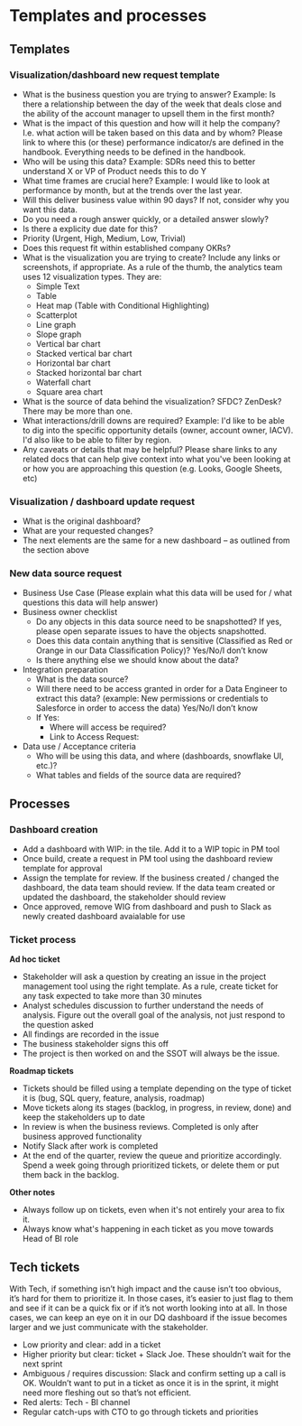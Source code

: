 # Templates and processes 

## Templates
### Visualization/dashboard new request template
- What is the business question you are trying to answer? Example: Is there a relationship between the day of the week that deals close and the ability of the account manager to upsell them in the first month?
- What is the impact of this question and how will it help the company? I.e. what action will be taken based on this data and by whom? Please link to where this (or these) performance indicator/s are defined in the handbook. Everything needs to be defined in the handbook.
- Who will be using this data? Example: SDRs need this to better understand X or VP of Product needs this to do Y
- What time frames are crucial here? Example: I would like to look at performance by month, but at the trends over the last year.
- Will this deliver business value within 90 days? If not, consider why you want this data.
- Do you need a rough answer quickly, or a detailed answer slowly?
- Is there a explicity due date for this?
- Priority (Urgent, High, Medium, Low, Trivial)
- Does this request fit within established company OKRs?
- What is the visualization you are trying to create? Include any links or screenshots, if appropriate. As a rule of the thumb, the analytics team uses 12 visualization types. They are:
    - Simple Text
    - Table
    - Heat map (Table with Conditional Highlighting)
    - Scatterplot
    - Line graph
    - Slope graph
    - Vertical bar chart
    - Stacked vertical bar chart
    - Horizontal bar chart
    - Stacked horizontal bar chart
    - Waterfall chart
    - Square area chart
- What is the source of data behind the visualization? SFDC? ZenDesk? There may be more than one.
- What interactions/drill downs are required? Example: I'd like to be able to dig into the specific opportunity details (owner, account owner, IACV). I'd also like to be able to filter by region.
- Any caveats or details that may be helpful? Please share links to any related docs that can help give context into what you've been looking at or how you are approaching this question (e.g. Looks, Google Sheets, etc)

### Visualization / dashboard update request
- What is the original dashboard?
- What are your requested changes?
- The next elements are the same for a new dashboard – as outlined from the section above 

### New data source request
- Business Use Case (Please explain what this data will be used for / what questions this data will help answer)
- Business owner checklist
    - Do any objects in this data source need to be snapshotted? If yes, please open separate issues to have the objects snapshotted.
    - Does this data contain anything that is sensitive (Classified as Red or Orange in our Data Classification Policy)? Yes/No/I don’t know 
    - Is there anything else we should know about the data?
- Integration preparation
    - What is the data source?
    - Will there need to be access granted in order for a Data Engineer to extract this data? (example: New permissions or credentials to Salesforce in order to access the data) Yes/No/I don’t know 
    - If Yes:
        - Where will access be required?
        - Link to Access Request:
- Data use / Acceptance criteria
    - Who will be using this data, and where (dashboards, snowflake UI, etc.)?
    - What tables and fields of the source data are required? 

## Processes
### Dashboard creation 
- Add a dashboard with WIP: in the tile. Add it to a WIP topic in PM tool
- Once build, create a request in PM tool using the dashboard review template for approval
- Assign the template for review. If the business created / changed the dashboard, the data team should review. If the data team created or updated the dashboard, the stakeholder should review 
- Once approved, remove WIG from dashboard and push to Slack as newly created dashboard avaialable for use 

### Ticket process
**Ad hoc ticket**
- Stakeholder will ask a question by creating an issue in the project management tool using the right template. As a rule, create ticket for any task expected to take more than 30 minutes
- Analyst schedules discussion to further understand the needs of analysis. Figure out the overall goal of the analysis, not just respond to the question asked 
- All findings are recorded in the issue
- The business stakeholder signs this off 
- The project is then worked on and the SSOT will always be the issue. 

**Roadmap tickets**
- Tickets should be filled using a template depending on the type of ticket it is (bug, SQL query, feature, analysis, roadmap)
- Move tickets along its stages (backlog, in progress, in review, done) and keep the stakeholders up to date
- In review is when the business reviews. Completed is only after business approved functionality 
- Notify Slack after work is completed 
- At the end of the quarter, review the queue and prioritize accordingly. Spend a week going through prioritized tickets, or delete them or put them back in the backlog. 

**Other notes**
- Always follow up on tickets, even when it's not entirely your area to fix it. 
- Always know what's happening in each ticket as you move towards Head of BI role

## Tech tickets
With Tech, if something isn’t high impact and the cause isn’t too obvious, it’s hard for them to prioritize it. In those cases, it’s easier to just flag to them and see if it can be a quick fix or if it’s not worth looking into at all. In those cases, we can keep an eye on it in our DQ dashboard if the issue becomes larger and we just communicate with the stakeholder. 

- Low priority and clear: add in a ticket
- Higher priority but clear: ticket + Slack Joe. These shouldn’t wait for the next sprint
- Ambiguous / requires discussion: Slack and confirm setting up a call is OK. Wouldn’t want to put in a ticket as once it is in the sprint, it might need more fleshing out so that’s not efficient. 
- Red alerts: Tech - BI channel  
- Regular catch-ups with CTO to go through tickets and priorities


